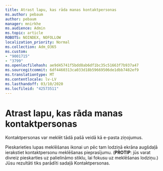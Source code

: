 ```yaml
---
title: Atrast lapu, kas rāda manas kontaktpersonas
ms.author: pebaum
author: pebaum
manager: mnirkhe
ms.audience: Admin
ms.topic: article
ROBOTS: NOINDEX, NOFOLLOW
localization_priority: Normal
ms.collection: Adm_O365
ms.custom:
- "9001715"
- "3799"
ms.openlocfilehash: ae9d45741f5bdd8ab6df1bc35c51663f7b937a47
ms.sourcegitcommit: 6df4460313ca033d18b59669506de1dbb7482ef9
ms.translationtype: MT
ms.contentlocale: lv-LV
ms.lasthandoff: 03/10/2020
ms.locfileid: "42573511"
---
```

# <a name="find-the-page-that-shows-my-contacts"></a>Atrast lapu, kas rāda manas kontaktpersonas

Kontaktpersonas var meklēt tādā pašā veidā kā e-pasta ziņojumus.
 
Pieskarieties lupas meklēšanas ikonai un pēc tam lodziņā ekrāna augšdaļā ierakstiet kontaktpersonu meklēšanas pieprasījumu. (**PROTIP**: jūs varat divreiz pieskarties uz palielināmo stiklu, lai fokusu uz meklēšanas lodziņu.) Jūsu rezultāti tiks parādīti sadaļā Kontaktpersonas.
